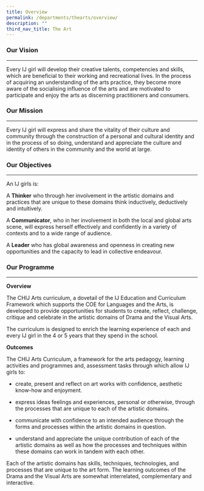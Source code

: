 ```yaml
---
title: Overview
permalink: /departments/thearts/overview/
description: ""
third_nav_title: The Art
---
```

### Our Vision

* * *

Every IJ girl will develop their creative talents, competencies and skills, which are beneficial to their working and recreational lives. In the process of acquiring an understanding of the arts practice, they become more aware of the socialising influence of the arts and are motivated to participate and enjoy the arts as discerning practitioners and consumers.

### Our Mission

* * *

Every IJ girl will express and share the vitality of their culture and community through the construction of a personal and cultural identity and in the process of so doing, understand and appreciate the culture and identity of others in the community and the world at large.

### Our Objectives

* * *

An IJ girls is:

A **Thinker** who through her involvement in the artistic domains and practices that are unique to these domains think inductively, deductively and intuitively.

A **Communicator**, who in her involvement in both the local and global arts scene, will express herself effectively and confidently in a variety of contexts and to a wide range of audience.

A **Leader** who has global awareness and openness in creating new opportunities and the capacity to lead in collective endeavour.

### Our Programme

* * *

**Overview**

The CHIJ Arts curriculum, a dovetail of the IJ Education and Curriculum Framework which supports the COE for Languages and the Arts, is developed to provide opportunities for students to create, reflect, challenge, critique and celebrate in the artistic domains of Drama and the Visual Arts.

The curriculum is designed to enrich the learning experience of each and every IJ girl in the 4 or 5 years that they spend in the school.

**Outcomes**

The CHIJ Arts Curriculum, a framework for the arts pedagogy, learning activities and programmes and, assessment tasks through which allow IJ girls to:

*   create, present and reflect on art works with confidence, aesthetic know-how and enjoyment.
    
*   express ideas feelings and experiences, personal or otherwise, through the processes that are unique to each of the artistic domains.
    
*   communicate with confidence to an intended audience through the forms and processes within the artistic domains in question.
    
*   understand and appreciate the unique contribution of each of the artistic domains as well as how the processes and techniques within these domains can work in tandem with each other.
    

Each of the artistic domains has skills, techniques, technologies, and processes that are unique to the art form. The learning outcomes of the Drama and the Visual Arts are somewhat interrelated, complementary and interactive.